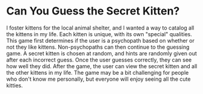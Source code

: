 # Can You Guess the Secret Kitten?
I foster kittens for the local animal shelter, and I wanted a way to catalog all the kittens in my life. Each kitten is unique, with its own "special" qualities. This game first determines if the user is a psychopath based on whether or not they like kittens. Non-psychopaths can then continue to the guessing game. A secret kitten is chosen at random, and hints are randomly given out after each incorrect guess. Once the user guesses correctly, they can see how well they did. After the game, the user can view the secret kitten and all the other kittens in my life. The game may be a bit challenging for people who don't know me personally, but everyone will enjoy seeing all the cute kitties.
